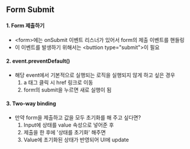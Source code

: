 ## Form Submit

#### 1. Form 제출하기
- \<form>에는 onSubmit 이벤트 리스너가 있어서 form의 제출 이벤트를 핸들링
- 이 이벤트를 발생하기 위해서는 \<buttion type="submit">이 필요

#### 2. event.preventDefault()
- 해당 event에서 기본적으로 실행되는 로직을 실행되지 않게 하고 싶은 경우
  1. a 태그 클릭 시 href 링크로 이동
  2. form의 submit을 누르면 새로 실행이 됨

#### 3. Two-way binding
- 만약 form을 제출하고 값을 모두 초기화를 해 주고 싶다면?
  1. Input에 상태를 value 속성으로 넣어준 후
  2. 제출을 한 후에 '상태를 초기화' 해주면
  3. Value에 초기화된 상태가 반영되어 UI에 update 
